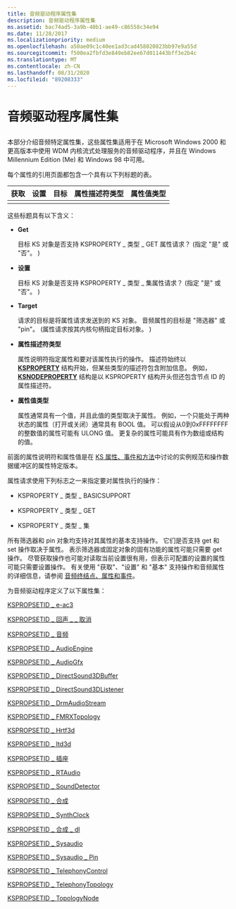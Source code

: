 ```yaml
---
title: 音频驱动程序属性集
description: 音频驱动程序属性集
ms.assetid: bac74ad5-3a9b-40b1-ae49-c86558c34e94
ms.date: 11/28/2017
ms.localizationpriority: medium
ms.openlocfilehash: a50ae09c1c40ee1ad3cad458020823bb97e9a55d
ms.sourcegitcommit: f500ea2fbfd3e849eb82ee67d011443bff3e2b4c
ms.translationtype: MT
ms.contentlocale: zh-CN
ms.lasthandoff: 08/31/2020
ms.locfileid: "89208333"
---
```

# <a name="audio-drivers-property-sets"></a>音频驱动程序属性集


## <span id="ddk_audio_drivers_property_sets_ks"></span><span id="DDK_AUDIO_DRIVERS_PROPERTY_SETS_KS"></span>


本部分介绍音频特定属性集，这些属性集适用于在 Microsoft Windows 2000 和更高版本中使用 WDM 内核流式处理服务的音频驱动程序，并且在 Windows Millennium Edition (Me) 和 Windows 98 中可用。

每个属性的引用页面都包含一个具有以下列标题的表。


| 获取 | 设置 | 目标 | 属性描述符类型 | 属性值类型 |
|-----|-----|--------|--------------------------|---------------------|
|     |     |        |                          |                     |

这些标题具有以下含义：

-   **Get**

    目标 KS 对象是否支持 KSPROPERTY \_ 类型 \_ GET 属性请求？  (指定 "是" 或 "否"。 ) 

-   **设置**

    目标 KS 对象是否支持 KSPROPERTY \_ 类型 \_ 集属性请求？  (指定 "是" 或 "否"。 ) 

-   **Target**

    请求的目标是将属性请求发送到的 KS 对象。 音频属性的目标是 "筛选器" 或 "pin"。  (属性请求按其内核句柄指定目标对象。 ) 

-   **属性描述符类型**

    属性说明符指定属性和要对该属性执行的操作。 描述符始终以 [**KSPROPERTY**](/previous-versions/ff564262(v=vs.85)) 结构开始，但某些类型的描述符包含附加信息。 例如， [**KSNODEPROPERTY**](/windows-hardware/drivers/ddi/ksmedia/ns-ksmedia-ksnodeproperty) 结构是以 KSPROPERTY 结构开头但还包含节点 ID 的属性描述符。

-   **属性值类型**

    属性通常具有一个值，并且此值的类型取决于属性。 例如，一个只能处于两种状态的属性（打开或关闭）通常具有 BOOL 值。 可以假设从0到0xFFFFFFFF 的整数值的属性可能有 ULONG 值。 更复杂的属性可能具有作为数组或结构的值。

前面的属性说明符和属性值是在 [KS 属性、事件和方法](../stream/ks-properties--events--and-methods.md)中讨论的实例规范和操作数据缓冲区的属性特定版本。

属性请求使用下列标志之一来指定要对属性执行的操作：

-   KSPROPERTY \_ 类型 \_ BASICSUPPORT

-   KSPROPERTY \_ 类型 \_ GET

-   KSPROPERTY \_ 类型 \_ 集

所有筛选器和 pin 对象均支持对其属性的基本支持操作。 它们是否支持 get 和 set 操作取决于属性。 表示筛选器或固定对象的固有功能的属性可能只需要 get 操作。 尽管获取操作也可能对读取当前设置很有用，但表示可配置的设置的属性可能只需要设置操作。 有关使用 "获取"、"设置" 和 "基本" 支持操作和音频属性的详细信息，请参阅 [音频终结点、属性和事件](./audio-endpoints--properties-and-events.md)。

为音频驱动程序定义了以下属性集：

[KSPROPSETID \_ e-ac3](kspropsetid-ac3.md)

[KSPROPSETID \_ 回声 \_ \_ 取消](kspropsetid-acoustic-echo-cancel.md)

[KSPROPSETID \_ 音频](kspropsetid-audio.md)

[KSPROPSETID \_ AudioEngine](kspropsetid-audioengine.md)

[KSPROPSETID \_ AudioGfx](kspropsetid-audiogfx.md)

[KSPROPSETID \_ DirectSound3DBuffer](kspropsetid-directsound3dbuffer.md)

[KSPROPSETID \_ DirectSound3DListener](kspropsetid-directsound3dlistener.md)

[KSPROPSETID \_ DrmAudioStream](kspropsetid-drmaudiostream.md)

[KSPROPSETID \_ FMRXTopology](kspropsetid-fmrxtopology.md)

[KSPROPSETID \_ Hrtf3d](kspropsetid-hrtf3d.md)

[KSPROPSETID \_ Itd3d](kspropsetid-itd3d.md)

[KSPROPSETID \_ 插座](kspropsetid-jack.md)

[KSPROPSETID \_ RTAudio](kspropsetid-rtaudio.md)

[KSPROPSETID \_ SoundDetector](kspropsetid-sounddetector.md)

[KSPROPSETID \_ 合成](kspropsetid-synth.md)

[KSPROPSETID \_ SynthClock](kspropsetid-synthclock.md)

[KSPROPSETID \_ 合成 \_ dl](kspropsetid-synth-dls.md)

[KSPROPSETID \_ Sysaudio](kspropsetid-sysaudio.md)

[KSPROPSETID \_ Sysaudio \_ Pin](kspropsetid-sysaudio-pin.md)

[KSPROPSETID \_ TelephonyControl](kspropsetid-telephonycontrol.md)

[KSPROPSETID \_ TelephonyTopology](kspropsetid-telephonytopology.md)

[KSPROPSETID \_ TopologyNode](kspropsetid-topologynode.md)

 


